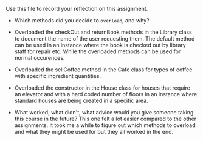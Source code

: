 Use this file to record your reflection on this assignment.

- Which methods did you decide to `overload`, and why?

- Overloaded the checkOut and returnBook methods in the Library class to document the name of the user requesting them. The default method can be used in an instance where the book is checked out by library staff for repair etc. While the overloaded methods can be used for normal occurences.

- Overloaded the sellCoffee method in the Cafe class for types of coffee with specific ingredient quantities. 

- Overloaded the constructor in the House class for houses that require an elevator and with a hard coded number of floors in an instance where standard houses are being created in a specific area. 

- What worked, what didn't, what advice would you give someone taking this course in the future?
This one felt a lot easier compared to the other assignments. It took me a while to figure out which methods to overload and what they might be used for but they all worked in the end. 
